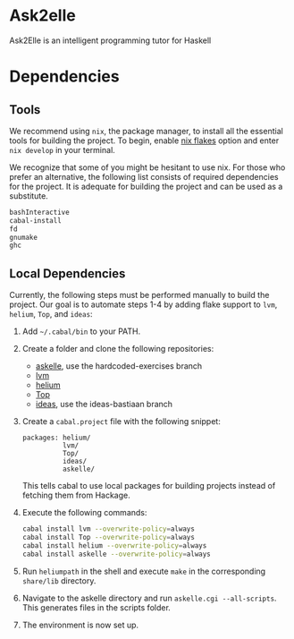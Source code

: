 # Ask2elle
Ask2Elle is an intelligent programming tutor for Haskell

# Dependencies

## Tools
We recommend using `nix`, the package manager, to install all the essential tools for building the project. To begin, enable [nix flakes](https://nixos.wiki/wiki/Flakes) option and enter `nix develop` in your terminal.

We recognize that some of you might be hesitant to use nix. For those who prefer an alternative, the following list consists of required dependencies for the project. It is adequate for building the project and can be used as a substitute.
```bash
bashInteractive
cabal-install
fd
gnumake
ghc 
```

## Local Dependencies 
Currently, the following steps must be performed manually to build the project. Our goal is to automate steps 1-4 by adding flake support to `lvm`, `helium`, `Top`, and `ideas`:

1. Add `~/.cabal/bin` to your PATH. 
2. Create a folder and clone the following repositories:
   - [askelle](https://github.com/alexgerdes/askelle), use the hardcoded-exercises branch
   - [lvm](https://github.com/alexgerdes/lvm)
   - [helium](https://github.com/alexgerdes/helium)
   - [Top](https://github.com/alexgerdes/Top)
   - [ideas](https://github.com/ideas-edu/ideas), use the ideas-bastiaan branch
3. Create a `cabal.project` file with the following snippet:
   ```cabal
   packages: helium/
             lvm/
             Top/
             ideas/
             askelle/
   ```
     This tells cabal to use local packages for building projects instead of fetching them from Hackage.

4. Execute the following commands:
    ```bash
    cabal install lvm --overwrite-policy=always 
    cabal install Top --overwrite-policy=always 
    cabal install helium --overwrite-policy=always 
    cabal install askelle --overwrite-policy=always
    ```
5. Run `heliumpath` in the shell and execute `make` in the corresponding `share/lib` directory.
6. Navigate to the askelle directory and run `askelle.cgi --all-scripts`. This generates files in the scripts folder.
7. The environment is now set up.

